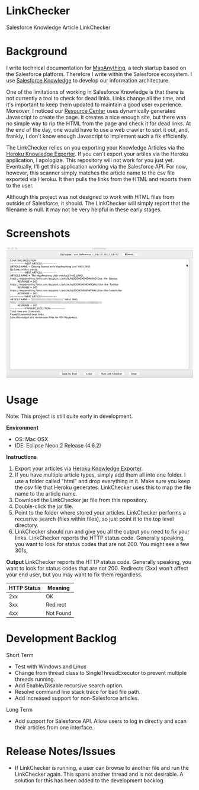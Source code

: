 # LinkChecker
Salesforce Knowledge Article LinkChecker

Background
==========
I write technical documentation for [MapAnything](http://mapanything.com/), a tech startup based on the Salesforce platform. Therefore I write
within the Salesforce ecosystem. I use [Salesforce Knowledge](https://www.salesforce.com/products/service-cloud/features/knowledge-base/)
to develop our information architecture. 

One of the limitations of working in Salesforce Knowledge is that there is not currently a tool to check for dead links. Links change all the 
time, and it's important to keep them updated to maintain a good user experience. Moreover, I noticed our 
[Resource Center](https://mapanything.force.com/support/s/) uses dynamically generated Javascript to create the page. It creates
a nice enough site, but there was no simple way to rip the HTML from the page and check it for dead links. At the
end of the day, one would have to use a web crawler to sort it out, and, frankly, I don't know enough Javascript to implement such a fix efficiently.

The LinkChecker relies on you exporting your Knowledge Articles via the [Heroku Knowledge Exporter](https://kbapps2.herokuapp.com/). 
If you can't export your artiles via the Heroku application, I apologize. This repository will not work for you just yet. Eventually,
I'll get this application working via the Salesforce API. For now, however, this scanner simply matches the article name
to the csv file exported via Heroku. It then pulls the links from the HTML and reports them to the user. 

Although this project was not designed to work with HTML files from outside of Salesforce, it should. The LinkChecker will simply
report that the filename is null. It may not be very helpful in these early stages.

Screenshots
===========

![alt text](https://github.com/marcf08/LinkChecker/blob/master/LinkChecker/Output.png?raw=true)

Usage
=====
Note: This project is still quite early in development.

**Environment**
* OS: Mac OSX
* IDE: Eclipse Neon.2 Release (4.6.2)

**Instructions**
1. Export your articles via [Heroku Knowledge Exporter](https://kbapps2.herokuapp.com/).
2. If you have multiple article types, simply add them all into one folder. I use a folder called "html" and drop everything in it.
Make sure you keep the csv file that Heroku generates. LinkChecker uses this to map the file name to the article name.
3. Download the LinkChecker jar file from this repository.
4. Double-click the jar file.
5. Point to the folder where stored your articles. LinkChecker performs a recusrive search (files within files), so just point it to the top level directory.
6. LinkChecker should run and give you all the output you need to fix your links. LinkChecker reports the HTTP status code. Generally speaking, you want
to look for status codes that are not 200. You might see a few 301s, 

**Output**
LinkChecker reports the HTTP status code. Generally speaking, you want to look for status codes that are not 200. Redirects (3xx) won't affect your
end user, but you may want to fix them regardless.

|HTTP Status|Meaning  |
|-----------|---------|
|2xx        |OK       |
|3xx        |Redirect |
|4xx        |Not Found|

Development Backlog
===================
Short Term
* Test with Windows and Linux
* Change from thread class to SingleThreadExecutor to prevent multiple threads running.
* Add Enable/Disable recursive search option.
* Resolve command line stack trace for bad file path.
* Add increased support for non-Salesforce articles.

Long Term
* Add support for Salesforce API. Allow users to log in directly and scan their articles from one interface.

Release Notes/Issues
====================
* If LinkChecker is running, a user can browse to another file and run the LinkChecker again. This spans another thread and is not desirable. A solution for this has been added to the development backlog.





